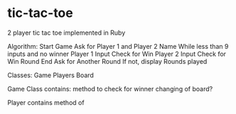# tic-tac-toe
2 player tic tac toe implemented in Ruby


Algorithm:
Start Game
Ask for Player 1 and Player 2 Name
While less than 9 inputs and no winner
Player 1 Input
Check for Win
Player 2 Input
Check for Win
Round End
Ask for Another Round
If not, display Rounds played

Classes:
Game 
Players
Board


Game Class contains:
method to check for winner
changing of board?

Player contains
method of 